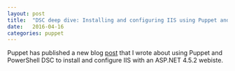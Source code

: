 ```yaml
---
layout: post
title:  "DSC deep dive: Installing and configuring IIS using Puppet and PowerShell DSC"
date:   2016-04-16
categories: puppet
---
```


Puppet has published a new blog [post](https://puppetlabs.com/blog/dsc-deep-dive-installing-and-configuring-iis-using-puppet-and-powershell-dsc) that I wrote about using Puppet and PowerShell DSC to install and configure IIS with an ASP.NET 4.5.2 webiste.
